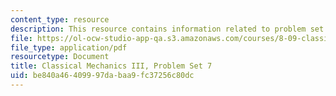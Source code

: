 ```yaml
---
content_type: resource
description: This resource contains information related to problem set 7.
file: https://ol-ocw-studio-app-qa.s3.amazonaws.com/courses/8-09-classical-mechanics-iii-fall-2014/be840a46409997dabaa9fc37256c80dc_MIT8_09F14_pset7.pdf
file_type: application/pdf
resourcetype: Document
title: Classical Mechanics III, Problem Set 7
uid: be840a46-4099-97da-baa9-fc37256c80dc
---
```

